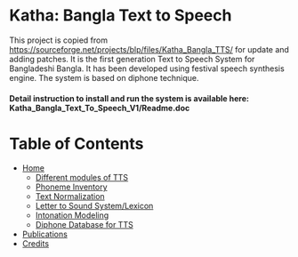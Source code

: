 # Katha: Bangla Text to Speech
This project is copied from https://sourceforge.net/projects/blp/files/Katha_Bangla_TTS/ for update and adding patches.
It is the first generation Text to Speech System for Bangladeshi Bangla. It has been developed using festival speech synthesis engine. The system is based on diphone technique. 


#### Detail instruction to install and run the system is available here: Katha_Bangla_Text_To_Speech_V1/Readme.doc

Table of Contents
=================

   * [Home](https://github.com/firojalam/Katha-Bangla-TTS/wiki/)
        * [Different modules of TTS](https://github.com/firojalam/Katha-Bangla-TTS/wiki/#different-modules-sof-tts-project)
        * [Phoneme Inventory](https://github.com/firojalam/Katha-Bangla-TTS/wiki/#phoneme-inventory)
        * [Text Normalization](https://github.com/firojalam/Katha-Bangla-TTS/wiki/#text-normalization)
        * [Letter to Sound System/Lexicon](https://github.com/firojalam/Katha-Bangla-TTS/wiki/#letter-to-sound-system-lexicon)
        * [Intonation Modeling](https://github.com/firojalam/Katha-Bangla-TTS/wiki/#intonation-modeling)
        * [Diphone Database for TTS](https://github.com/firojalam/Katha-Bangla-TTS/wiki/#diphone-database-for-tts)        
   * [Publications](https://github.com/firojalam/Katha-Bangla-TTS/wiki/Publications)
   * [Credits](https://github.com/firojalam/Katha-Bangla-TTS/wiki/Credits)
 
